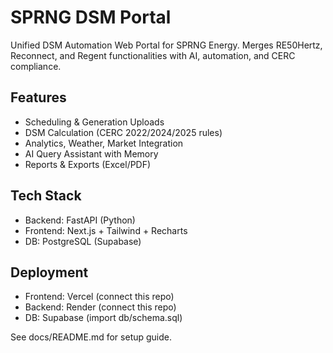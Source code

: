 # SPRNG DSM Portal

Unified DSM Automation Web Portal for SPRNG Energy. Merges RE50Hertz, Reconnect, and Regent functionalities with AI, automation, and CERC compliance.

## Features
- Scheduling & Generation Uploads
- DSM Calculation (CERC 2022/2024/2025 rules)
- Analytics, Weather, Market Integration
- AI Query Assistant with Memory
- Reports & Exports (Excel/PDF)

## Tech Stack
- Backend: FastAPI (Python)
- Frontend: Next.js + Tailwind + Recharts
- DB: PostgreSQL (Supabase)

## Deployment
- Frontend: Vercel (connect this repo)
- Backend: Render (connect this repo)
- DB: Supabase (import db/schema.sql)

See docs/README.md for setup guide.
